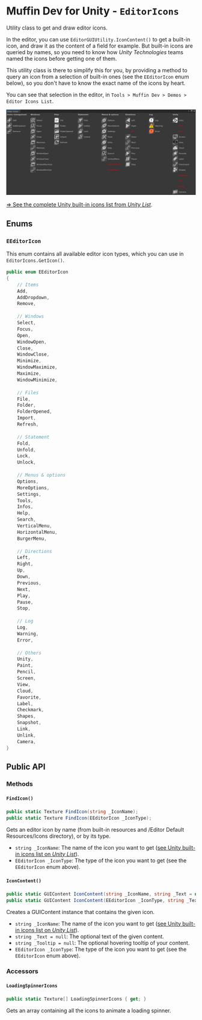 # Muffin Dev for Unity - `EditorIcons`

Utility class to get and draw editor icons.

In the editor, you can use `EditorGUIUtility.IconContent()` to get a built-in icon, and draw it as the content of a field for example. But built-in icons are queried by names, so you need to know how *Unity Technologies* teams named the icons before getting one of them.

This utility class is there to simplify this for you, by providing a method to query an icon from a selection of built-in ones (see the `EEditorIcon` enum below), so you don't have to know the exact name of the icons by heart.

You can see that selection in the editor, in `Tools > Muffin Dev > Demos > Editor Icons List`.

![Preview of the *Editor Icons Editor Window*](./Images/editor-icons.png)

[=> See the complete Unity built-in icons list from *Unity List*](https://unitylist.com/p/5c3/Unity-editor-icons).

## Enums

### `EEditorIcon`

This enum contains all available editor icon types, which you can use in `EditorIcons.GetIcon()`.

```cs
public enum EEditorIcon
{
    // Items
    Add,
    AddDropdown,
    Remove,

    // Windows
    Select,
    Focus,
    Open,
    WindowOpen,
    Close,
    WindowClose,
    Minimize,
    WindowMaximize,
    Maximize,
    WindowMinimize,

    // Files
    File,
    Folder,
    FolderOpened,
    Import,
    Refresh,

    // Statement
    Fold,
    Unfold,
    Lock,
    Unlock,
    
    // Menus & options
    Options,
    MoreOptions,
    Settings,
    Tools,
    Infos,
    Help,
    Search,
    VerticalMenu,
    HorizontalMenu,
    BurgerMenu,

    // Directions
    Left,
    Right,
    Up,
    Down,
    Previous,
    Next,
    Play,
    Pause,
    Stop,

    // Log
    Log,
    Warning,
    Error,

    // Others
    Unity,
    Paint,
    Pencil,
    Screen,
    View,
    Cloud,
    Favorite,
    Label,
    Checkmark,
    Shapes,
    Snapshot,
    Link,
    Unlink,
    Camera,
}
```

## Public API

### Methods

#### `FindIcon()`

```cs
public static Texture FindIcon(string _IconName);
public static Texture FindIcon(EEditorIcon _IconType);
```

Gets an editor icon by name (from built-in resources and /Editor Default Resources/Icons directory), or by its type.

- `string _IconName`: The name of the icon you want to get ([see Unity built-in icons list on *Unity List*](https://unitylist.com/p/5c3/Unity-editor-icons)).
- `EEditorIcon _IconType`: The type of the icon you want to get (see the `EEditorIcon` enum above).

#### `IconContent()`

```cs
public static GUIContent IconContent(string _IconName, string _Text = null, string _Tooltip = null);
public static GUIContent IconContent(EEditorIcon _IconType, string _Text = null, string _Tooltip = null);
```

Creates a GUIContent instance that contains the given icon.

- `string _IconName`: The name of the icon you want to get ([see Unity built-in icons list on *Unity List*](https://unitylist.com/p/5c3/Unity-editor-icons)).
- `string _Text = null`: The optional text of the given content.
- `string _Tooltip = null`: The optional hovering tooltip of your content.
- `EEditorIcon _IconType`: The type of the icon you want to get (see the `EEditorIcon` enum above).

### Accessors

#### `LoadingSpinnerIcons`

```cs
public static Texture[] LoadingSpinnerIcons { get; }
```

Gets an array containing all the icons to animate a loading spinner.